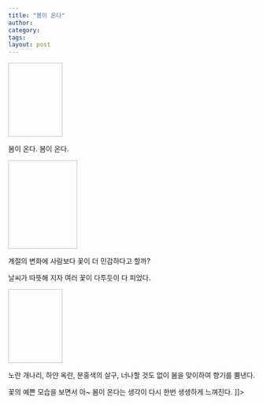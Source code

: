 ```yaml
---
title: "봄이 온다"
author:
category: 
tags: 
layout: post
---
```

<img height="150" width="110"></a>

봄이 온다. 봄이 온다. 

<a href="http://www.hanfengblog.com.cn../images/p4040776.jpg" rel='external'><img height="180" width="140"></a>

계절의 변화에 사람보다 꽃이 더 민감하다고 할까? 

날씨가 따뜻해 지자 여러 꽃이 다투듯이 다 피었다.  

<a href="http://www.hanfengblog.com.cn../images/p4040772.jpg" rel='external'><img height="150" width="110"></a>

노란 개나리, 하얀 옥란,  분홍색의 살구, 너나할 것도 없이 봄을 맞이하여 향기를 뿜낸다.

꽃의 예쁜 모습을 보면서 아~ 봄이 온다는 생각이 다시 한번 생생하게 느껴진다. ]]>

